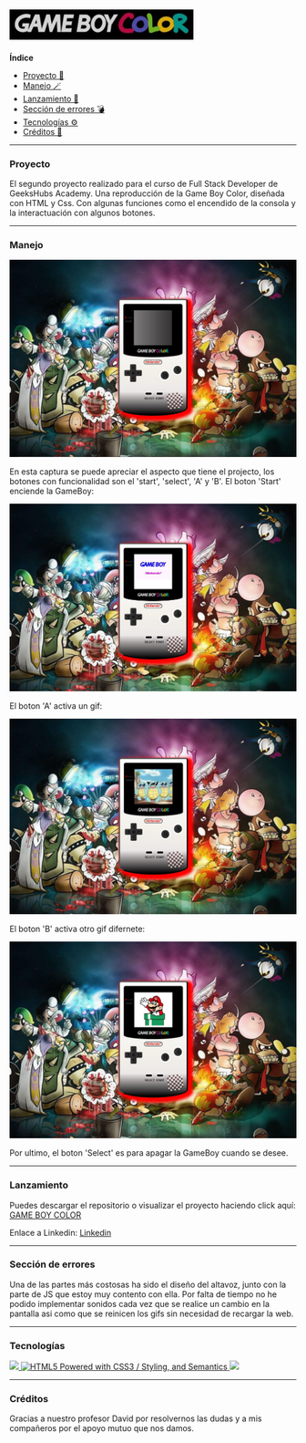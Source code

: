 ![alt text](img/logo-color.png)
---
**Índice**
- [Proyecto 👾](#qué-es)
- [Manejo 🪄](#proyecto)
- [Lanzamiento 🚀](#lanzamiento)
- [Sección de errores 💣](#sección-de-errores)
- [Tecnologías ⚙️](#tecnologías)
- [Créditos 📜](#créditos)
---

### Proyecto

El segundo proyecto realizado para el curso de Full Stack Developer de GeeksHubs Academy. 
Una reproducción de la Game Boy Color, diseñada con HTML y Css. Con algunas funciones como el encendido de la consola y la interactuación con algunos botones. 

---

### Manejo

![alt text](img/proj.JPG)

En esta captura se puede apreciar el aspecto que tiene el projecto, los botones con funcionalidad son el 'start', 'select', 'A' y 'B'.
El boton 'Start' enciende la GameBoy:

![alt text](img/encendida.JPG)

El boton 'A' activa un gif:

![alt text](img/squirt.JPG)

El boton 'B' activa otro gif difernete:

![Alt text](img/mario.JPG)

Por ultimo, el boton 'Select' es para apagar la GameBoy cuando se desee.

---

### Lanzamiento

Puedes descargar el repositorio o visualizar el proyecto haciendo click aquí: [GAME BOY COLOR](https://github.com/BGMiralles/projGameBoy)

Enlace a Linkedin:
[Linkedin](https://www.linkedin.com/in/borjagutierrezmiralles/)

---
### Sección de errores

Una de las partes más costosas ha sido el diseño del altavoz, junto con la parte de JS que estoy muy contento con ella. Por falta de tiempo no he podido implementar sonidos cada vez que se realice un cambio en la pantalla asi como que se reinicen los gifs sin necesidad de recargar la web.

---

### Tecnologías

<a href="https://developer.mozilla.org/es/docs/Web/CSS">
    <img src= "https://user-images.githubusercontent.com/121863208/227808642-a8dcfecb-74b9-4796-8b2b-7bfe5cf1b4ba.svg"/>
</a>
<a href="http://www.w3.org/html/logo/">
<img src="https://www.w3.org/html/logo/badge/html5-badge-h-css3-semantics.png" width="80" height="30" alt="HTML5 Powered with CSS3 / Styling, and Semantics" title="HTML5 Powered with CSS3 / Styling, and Semantics">
</a>
<a href="https://developer.mozilla.org/es/docs/Web/JavaScript">
    <img src= "https://img.shields.io/badge/javascipt-EFD81D?style=for-the-badge&logo=javascript&logoColor=black"/>
</a>

---
### Créditos

Gracias a nuestro profesor David por resolvernos las dudas y a mis compañeros por el apoyo mutuo que nos damos. 